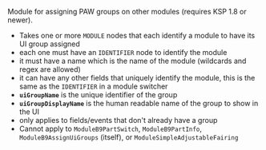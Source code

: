 Module for assigning PAW groups on other modules (requires KSP 1.8 or newer).

* Takes one or more `MODULE` nodes that each identify a module to have its UI group assigned
* each one must have an `IDENTIFIER` node to identify the module
* it must have a name which is the name of the module (wildcards and regex are allowed)
* it can have any other fields that uniquely identify the module, this is the same as the `IDENTIFIER` in a module switcher
* **`uiGroupName`** is the unique identifier of the group
* **`uiGroupDisplayName`** is the human readable name of the group to show in the UI
* only applies to fields/events that don't already have a group
* Cannot apply to `ModuleB9PartSwitch`, `ModuleB9PartInfo`, `ModuleB9AssignUiGroups` (itself), or `ModuleSimpleAdjustableFairing`
